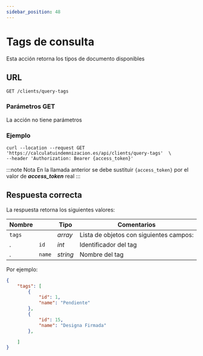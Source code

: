 ```yaml
---
sidebar_position: 48
---
```


# Tags de consulta

Esta acción retorna los tipos de documento disponibles

## URL

```
GET /clients/query-tags
```

### Parámetros GET

La acción no tiene parámetros

### Ejemplo

```shell
curl --location --request GET 'https://calculatuindemnizacion.es/api/clients/query-tags'  \
--header 'Authorization: Bearer {access_token}'
```

:::note Nota
En la llamada anterior se debe sustituir `{access_token}` por el valor de **_access_token_** real
:::

## Respuesta correcta

La respuesta retorna los siguientes valores:

Nombre | | Tipo |  Comentarios 
--- | --- | --- | --- |
`tags` | | _array_ | Lista de objetos con siguientes campos:
. | `id` | _int_ | Identificador del tag
. | `name` | _string_ | Nombre del tag


Por ejemplo:

```json title="Status: 200 Ok"
{
    "tags": [
        {
            "id": 1,
            "name": "Pendiente"
        },
        {
            "id": 15,
            "name": "Designa Firmada"
        },

    ]
}
```

